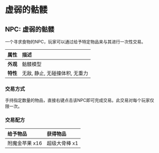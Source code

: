 # 虚弱的骷髅

## NPC: 虚弱的骷髅
一个寻求食物的NPC，玩家可以通过给予特定物品来与其进行一次性交易。

| 属性 | 描述 |
| :--- | :--- |
| **外观** | 骷髅模型 |
| **特性** | 无敌, 静止, 无碰撞体积, 无重力 |

### 交易方式
手持指定数量的物品，直接右键点击该NPC即可完成交易。此交易对每个玩家仅限一次。

### 交易配方
| 给予物品 | 获得物品 |
| :--- | :--- |
| 附魔金苹果 x16 | 超级大骨棒 x1 |